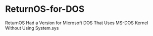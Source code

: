 # ReturnOS-for-DOS
ReturnOS Had a Version for Microsoft DOS That Uses MS-DOS Kernel Without Using System.sys
